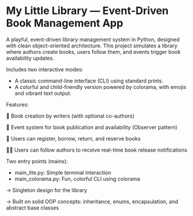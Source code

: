 # My Little Library — Event-Driven Book Management App

A playful, event-driven library management system in Python, designed with clean object-oriented architecture.
This project simulates a library where authors create books, users follow them, and events trigger book availability updates.

Includes two interactive modes:

- A classic command-line interface (CLI) using standard prints.
- A colorful and child-friendly version powered by colorama, with emojis and vibrant text output.

Features:

📖 Book creation by writers (with optional co-authors)

🔔 Event system for book publication and availability (Observer pattern)

🧍 Users can register, borrow, return, and reserve books

🧑‍🎓 Users can follow authors to receive real-time book release notifications

Two entry points (mains):

- main_lite.py: Simple terminal interaction
- main_colorama.py: Fun, colorful CLI using colorama

-> Singleton design for the library

-> Built on solid OOP concepts: inheritance, enums, encapsulation, and abstract base classes

